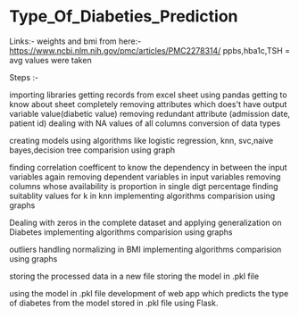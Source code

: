 # Type_Of_Diabeties_Prediction

Links:-
weights and bmi from here:- https://www.ncbi.nlm.nih.gov/pmc/articles/PMC2278314/
ppbs,hba1c,TSH = avg values were taken

Steps :-

importing libraries
getting records from excel sheet using pandas
getting to know about sheet completely
removing attributes which does't have output variable value(diabetic value)
removing redundant attribute (admission date, patient id)
dealing with NA values of all columns
conversion of data types

creating models using algorithms like logistic regression, knn, svc,naive bayes,decision tree
comparision using graph

finding correlation coefficent to know the dependency in between the input variables
again
removing dependent variables in input variables
removing columns whose availability is proportion in single digt percentage
finding suitablity values for k in knn
implementing algorithms 
comparision using graphs

Dealing with zeros in the complete dataset and applying generalization on Diabetes
implementing algorithms 
comparision using graphs


outliers handling normalizing in BMI
implementing algorithms 
comparision using graphs

storing the processed data in a new file
storing the model in .pkl file

using the model in .pkl file 
development of web app which predicts the type of diabetes
from the model stored in .pkl file using Flask.

